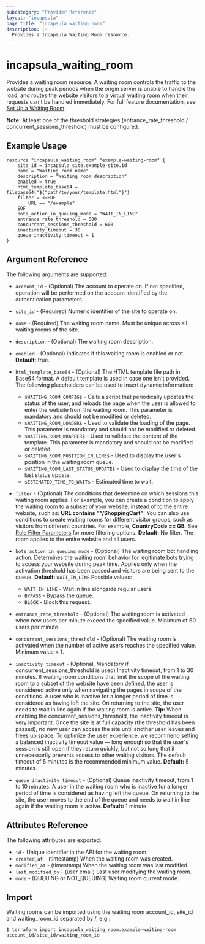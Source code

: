 ```yaml
---
subcategory: "Provider Reference"
layout: "incapsula"
page_title: "incapsula_waiting_room"
description: |-
  Provides a Incapsula Waiting Room resource.
---
```


# incapsula_waiting_room

Provides a waiting room resource.
A waiting room controls the traffic to the website during peak periods when the origin server is unable to handle the load, and routes the website visitors to a virtual waiting room when their requests can't be handled immediately.
For full feature documentation, see [Set Up a Waiting Room](https://docs.imperva.com/bundle/cloud-application-security/page/waiting-room.htm).

**Note:** At least one of the threshold strategies (entrance_rate_threshold / concurrent_sessions_threshold) must be configured.

## Example Usage

```hcl
resource "incapsula_waiting_room" "example-waiting-room" {
    site_id = incapsula_site.example-site.id
    name = "Waiting room name"
    description = "Waiting room description"
    enabled = true
    html_template_base64 = filebase64("${"path/to/your/template.html"}")
    filter = <<EOF
        URL == "/example"
    EOF
    bots_action_in_queuing_mode = "WAIT_IN_LINE"
    entrance_rate_threshold = 600
    concurrent_sessions_threshold = 600
    inactivity_timeout = 30
    queue_inactivity_timeout = 1
}
```

## Argument Reference

The following arguments are supported:

* `account_id` - (Optional) The account to operate on. If not specified, operation will be performed on the account identified by the authentication parameters.

* `site_id` - (Required) Numeric identifier of the site to operate on.

* `name` - (Required) The waiting room name. Must be unique across all waiting rooms of the site.

* `description` - (Optional) The waiting room description.

* `enabled` - (Optional) Indicates if this waiting room is enabled or not. **Default:** true.

* `html_template_base64` - (Optional) The HTML template file path in Base64 format. A default template is used in case one isn't provided. The following placeholders can be used to insert dynamic information:
  * `$WAITING_ROOM_CONFIG$` - Calls a script that periodically updates the status of the user, and reloads the page when the user is allowed to enter the website from the waiting room. This parameter is mandatory and should not be modified or deleted.
  * `$WAITING_ROOM_LOADER$` - Used to validate the loading of the page. This parameter is mandatory and should not be modified or deleted.
  * `$WAITING_ROOM_WRAPPER$` - Used to validate the content of the template. This parameter is mandatory and should not be modified or deleted.
  * `$WAITING_ROOM_POSITION_IN_LINE$` - Used to display the user's position in the waiting room queue.
  * `$WAITING_ROOM_LAST_STATUS_UPDATE$` - Used to display the time of the last status update.
  * `$ESTIMATED_TIME_TO_WAIT$` - Estimated time to wait.

* `filter` - (Optional) The conditions that determine on which sessions this waiting room applies. For example, you can create a condition to apply the waiting room to a subset of your website, instead of to the entire website, such as: **URL contains "^/ShoppingCart"**. You can also use conditions to create waiting rooms for different visitor groups, such as visitors from different countries. For example, **CountryCode == GB**. See [Rule Filter Parameters](https://docs.imperva.com/bundle/cloud-application-security/page/rules/rule-parameters.htm) for more filtering options. **Default:** No filter. The room applies to the entire website and all users.

* `bots_action_in_queuing_mode` - (Optional) The waiting room bot handling action. Determines the waiting room behavior for legitimate bots trying to access your website during peak time. Applies only when the activation threshold has been passed and visitors are being sent to the queue. **Default:** `WAIT_IN_LINE`
Possible values:
  * `WAIT_IN_LINE` - Wait in line alongside regular users.
  * `BYPASS` - Bypass the queue.
  * `BLOCK` - Block this request.

* `entrance_rate_threshold` - (Optional) The waiting room is activated when new users per minute exceed the specified value. Minimum of 60 users per minute.

* `concurrent_sessions_threshold` - (Optional) The waiting room is activated when the number of active users reaches the specified value. Minimum value = 1.

* `inactivity_timeout` - (Optional, Mandatory if concurrent_sessions_threshold is used) Inactivity timeout, from 1 to 30 minutes. If waiting room conditions that limit the scope of the waiting room to a subset of the website have been defined, the user is considered active only when navigating the pages in scope of the conditions. A user who is inactive for a longer period of time is considered as having left the site. On returning to the site, the user needs to wait in line again if the waiting room is active. **Tip:** When enabling the concurrent_sessions_threshold, the inactivity timeout is very important. Once the site is at full capacity (the threshold has been passed), no new user can access the site until another user leaves and frees up space. To optimize the user experience, we recommend setting a balanced inactivity timeout value — long enough so that the user's session is still open if they return quickly, but not so long that it unnecessarily prevents access to other waiting visitors. The default timeout of 5 minutes is the recommended minimum value. **Default:** 5 minutes.

* `queue_inactivity_timeout` - (Optional) Queue inactivity timeout, from 1 to 10 minutes. A user in the waiting room who is inactive for a longer period of time is considered as having left the queue. On returning to the site, the user moves to the end of the queue and needs to wait in line again if the waiting room is active. **Default:** 1 minute.

## Attributes Reference

The following attributes are exported:

* `id` - Unique identifier in the API for the waiting room.
* `created_at` - (timestamp) When the waiting room was created.
* `modified_at` - (timestamp) When the waiting room was last modified.
* `last_modified_by` - (user email) Last user modifying the waiting room.
* `mode` - (QUEUING or NOT_QUEUING) Waiting room current mode.

## Import

Waiting rooms can be imported using the waiting room account_id, site_id and waiting_room_id separated by /, e.g.:

```
$ terraform import incapsula_waiting_room.example-waiting-room account_id/site_id/waiting_room_id
```